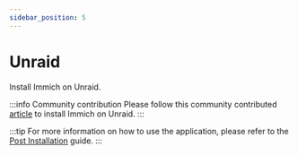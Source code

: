 ```yaml
---
sidebar_position: 5
---
```


# Unraid

Install Immich on Unraid.

:::info Community contribution
Please follow this community contributed [article](https://mfaz.dev/posts/immich-unraid/) to install Immich on Unraid.
:::

:::tip
For more information on how to use the application, please refer to the [Post Installation](/docs/usage/post-installation) guide.
:::